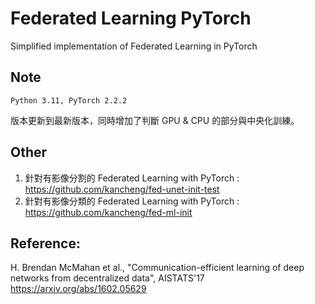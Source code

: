 # Federated Learning PyTorch
Simplified implementation of Federated Learning in PyTorch

## Note

```
Python 3.11, PyTorch 2.2.2
```

版本更新到最新版本，同時增加了判斷 GPU & CPU 的部分與中央化訓練。

## Other

1. 針對有影像分割的 Federated Learning with PyTorch : https://github.com/kancheng/fed-unet-init-test
2. 針對有影像分類的 Federated Learning with PyTorch : https://github.com/kancheng/fed-ml-init

## Reference:

H. Brendan McMahan et al., "Communication-efficient learning of deep networks from decentralized data", AISTATS'17
https://arxiv.org/abs/1602.05629
